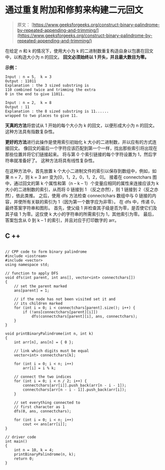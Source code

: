 # 通过重复附加和修剪来构建二元回文

> 原文： [https://www.geeksforgeeks.org/construct-binary-palindrome-by-repeated-appending-and-trimming/](https://www.geeksforgeeks.org/construct-binary-palindrome-by-repeated-appending-and-trimming/)

在给定 n 和 k 的情况下，使用大小为 k 的二进制数重复构造自身以包裹在回文中，以构造大小为 n 的回文。 **回文必须始终以 1 开头，并且最大数目为零。**

**示例：**

```
Input : n = 5,  k = 3
Output : 11011 
Explanation : the 3 sized substring is
110 combined twice and trimming the extra 
0 in the end to give 11011.

Input : n = 2,  k = 8
Output : 11 
Explanation : the 8 sized substring is 11...... 
wrapped to two places to give 11.

```

**天真的方法**将尝试从 1 开始的每个大小为 k 的回文，以便形成大小为 n 的回文。 这种方法具有指数复杂性。

**更好的方法**进行此操作是使用索引初始化 k 大小的二进制数，并以应有的方式连接回文。 像回文的最后一个字符应该匹配到第一个一样，找出那些索引将出现在那些位置并将它们链接起来。 将与第 0 个索引链接的每个字符设置为 1，然后字符串就准备好了。 这种方法将具有线性复杂性。

在这种方法中，首先放置 k 个大小二进制文件的索引以保存到数组中，例如，如果 n = 7，则 k = 3 arr 变为[0，1，2，0，1，2，0]。 接着在 connectchars 图中，通过回文的第 k 个属性和第（n – k – 1）个变量应相同的属性来连接应该为 k 大小的二进制数的索引，从而将 0 链接到 1 （反之亦然），则 1 链接到 2（反之亦然），依此类推。 之后，使用 dfs 方法检查 connectchars 数组中与 0 链接的内容，并使所有关联的索引为 1（因为第一个数字应为非零）。 在 dfs 中，传递 0，最终答案字符串和图形。 首先，使父级 1 并检查其子级是否为零，是否使它们及其子级 1 为零。这仅使 k 大小的字符串的所需索引为 1，其他索引为零。 最后，答案包含从 0 到 k – 1 的索引，并且对应于打印数字的 arr。

## C ++

```

// CPP code to form binary palindrome 
#include <iostream> 
#include <vector> 
using namespace std; 

// function to apply DFS 
void dfs(int parent, int ans[], vector<int> connectchars[]) 
{ 
    // set the parent marked 
    ans[parent] = 1; 

    // if the node has not been visited set it and 
    // its children marked 
    for (int i = 0; i < connectchars[parent].size(); i++) { 
        if (!ans[connectchars[parent][i]]) 
            dfs(connectchars[parent][i], ans, connectchars); 
    } 
} 

void printBinaryPalindrome(int n, int k) 
{ 
    int arr[n], ans[n] = { 0 }; 

    // link which digits must be equal 
    vector<int> connectchars[k]; 

    for (int i = 0; i < n; i++) 
        arr[i] = i % k; 

    // connect the two indices 
    for (int i = 0; i < n / 2; i++) { 
        connectchars[arr[i]].push_back(arr[n - i - 1]); 
        connectchars[arr[n - i - 1]].push_back(arr[i]); 
    } 

    // set everything connected to  
    // first character as 1 
    dfs(0, ans, connectchars); 

    for (int i = 0; i < n; i++) 
        cout << ans[arr[i]]; 
} 

// driver code 
int main() 
{ 
    int n = 10, k = 4; 
    printBinaryPalindrome(n, k); 
    return 0; 
} 

```